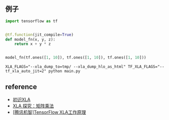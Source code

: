 ## 例子

```python
import tensorflow as tf


@tf.function(jit_compile=True)
def model_fn(x, y, z):
    return x + y * z


model_fn(tf.ones([1, 10]), tf.ones([1, 10]), tf.ones([1, 10]))
```

```
XLA_FLAGS="--xla_dump_to=tmp/ --xla_dump_hlo_as_html" TF_XLA_FLAGS="--tf_xla_auto_jit=2" python main.py
```

## reference

- [初识XLA](https://zhuanlan.zhihu.com/p/87709496)
- [XLA 探究：矩阵乘法](https://zhuanlan.zhihu.com/p/88991966)
- [[腾讯机智]TensorFlow XLA工作原理](https://zhuanlan.zhihu.com/p/98565435)
